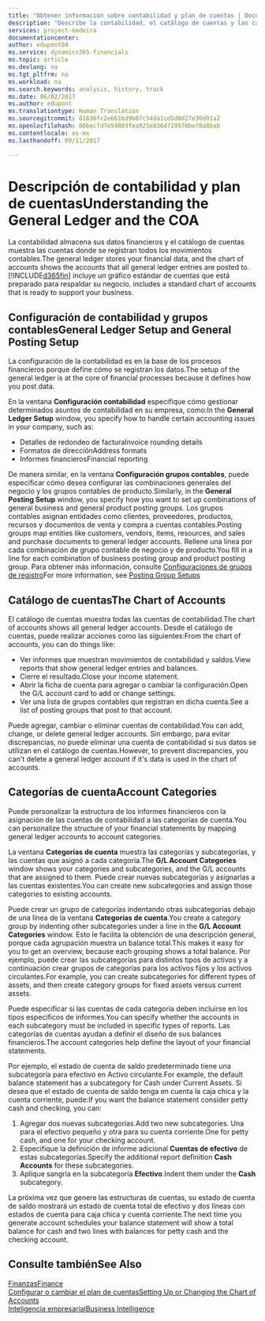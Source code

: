 ```yaml
---
title: "Obtener información sobre contabilidad y plan de cuentas | Documentos de Microsoft"
description: "Describe la contabilidad, el catálogo de cuentas y las categorías de cuenta."
services: project-madeira
documentationcenter: 
author: edupont04
ms.service: dynamics365-financials
ms.topic: article
ms.devlang: na
ms.tgt_pltfrm: na
ms.workload: na
ms.search.keywords: analysis, history, track
ms.date: 06/02/2017
ms.author: edupont
ms.translationtype: Human Translation
ms.sourcegitcommit: 81636fc2e661bd9b07c54da1cd5d0d27e30d01a2
ms.openlocfilehash: 06becfd7e54803fea925e8364719576bef0a8bab
ms.contentlocale: es-mx
ms.lasthandoff: 09/11/2017

---
```

# <a name="understanding-the-general-ledger-and-the-coa"></a><span data-ttu-id="1a9ae-103">Descripción de contabilidad y plan de cuentas</span><span class="sxs-lookup"><span data-stu-id="1a9ae-103">Understanding the General Ledger and the COA</span></span>
<span data-ttu-id="1a9ae-104">La contabilidad almacena sus datos financieros y el catálogo de cuentas muestra las cuentas donde se registran todos los movimientos contables.</span><span class="sxs-lookup"><span data-stu-id="1a9ae-104">The general ledger stores your financial data, and the chart of accounts shows the accounts that all general ledger entries are posted to.</span></span> [!INCLUDE[d365fin](includes/d365fin_md.md)]<span data-ttu-id="1a9ae-105"> incluye un gráfico estándar de cuentas que está preparado para respaldar su negocio.</span><span class="sxs-lookup"><span data-stu-id="1a9ae-105"> includes a standard chart of accounts that is ready to support your business.</span></span>

## <a name="general-ledger-setup-and-general-posting-setup"></a><span data-ttu-id="1a9ae-106">Configuración de contabilidad y grupos contables</span><span class="sxs-lookup"><span data-stu-id="1a9ae-106">General Ledger Setup and General Posting Setup</span></span>
<span data-ttu-id="1a9ae-107">La configuración de la contabilidad es en la base de los procesos financieros porque define cómo se registran los datos.</span><span class="sxs-lookup"><span data-stu-id="1a9ae-107">The setup of the general ledger is at the core of financial processes because it defines how you post data.</span></span>  

<span data-ttu-id="1a9ae-108">En la ventana **Configuración contabilidad** especifique cómo gestionar determinados asuntos de contabilidad en su empresa, como:</span><span class="sxs-lookup"><span data-stu-id="1a9ae-108">In the **General Ledger Setup** window, you specify how to handle certain accounting issues in your company, such as:</span></span>  

* <span data-ttu-id="1a9ae-109">Detalles de redondeo de factura</span><span class="sxs-lookup"><span data-stu-id="1a9ae-109">Invoice rounding details</span></span>  
* <span data-ttu-id="1a9ae-110">Formatos de dirección</span><span class="sxs-lookup"><span data-stu-id="1a9ae-110">Address formats</span></span>  
* <span data-ttu-id="1a9ae-111">Informes financieros</span><span class="sxs-lookup"><span data-stu-id="1a9ae-111">Financial reporting</span></span>  

<span data-ttu-id="1a9ae-112">De manera similar, en la ventana **Configuración grupos contables**, puede especificar cómo desea configurar las combinaciones generales del negocio y los grupos contables de producto.</span><span class="sxs-lookup"><span data-stu-id="1a9ae-112">Similarly, in the **General Posting Setup** window, you specify how you want to set up combinations of general business and general product posting groups.</span></span> <span data-ttu-id="1a9ae-113">Los grupos contables asignan entidades como clientes, proveedores, productos, recursos y documentos de venta y compra a cuentas contables.</span><span class="sxs-lookup"><span data-stu-id="1a9ae-113">Posting groups map entities like customers, vendors, items, resources, and sales and purchase documents to general ledger accounts.</span></span> <span data-ttu-id="1a9ae-114">Rellene una línea por cada combinación de grupo contable de negocio y de producto.</span><span class="sxs-lookup"><span data-stu-id="1a9ae-114">You fill in a line for each combination of business posting group and product posting group.</span></span> <span data-ttu-id="1a9ae-115">Para obtener más información, consulte [Configuraciones de grupos de registro](finance-posting-groups.md)</span><span class="sxs-lookup"><span data-stu-id="1a9ae-115">For more information, see [Posting Group Setups](finance-posting-groups.md)</span></span>  

## <a name="the-chart-of-accounts"></a><span data-ttu-id="1a9ae-116">Catálogo de cuentas</span><span class="sxs-lookup"><span data-stu-id="1a9ae-116">The Chart of Accounts</span></span>
<span data-ttu-id="1a9ae-117">El catálogo de cuentas muestra todas las cuentas de contabilidad.</span><span class="sxs-lookup"><span data-stu-id="1a9ae-117">The chart of accounts shows all general ledger accounts.</span></span> <span data-ttu-id="1a9ae-118">Desde el catálogo de cuentas, puede realizar acciones como las siguientes:</span><span class="sxs-lookup"><span data-stu-id="1a9ae-118">From the chart of accounts, you can do things like:</span></span>  

* <span data-ttu-id="1a9ae-119">Ver informes que muestran movimientos de contabilidad y saldos.</span><span class="sxs-lookup"><span data-stu-id="1a9ae-119">View reports that show general ledger entries and balances.</span></span>  
* <span data-ttu-id="1a9ae-120">Cierre el resultado.</span><span class="sxs-lookup"><span data-stu-id="1a9ae-120">Close your income statement.</span></span>  
* <span data-ttu-id="1a9ae-121">Abrir la ficha de cuenta para agregar o cambiar la configuración.</span><span class="sxs-lookup"><span data-stu-id="1a9ae-121">Open the G/L account card to add or change settings.</span></span>  
* <span data-ttu-id="1a9ae-122">Ver una lista de grupos contables que registran en dicha cuenta.</span><span class="sxs-lookup"><span data-stu-id="1a9ae-122">See a list of posting groups that post to that account.</span></span>  

<span data-ttu-id="1a9ae-123">Puede agregar, cambiar o eliminar cuentas de contabilidad.</span><span class="sxs-lookup"><span data-stu-id="1a9ae-123">You can add, change, or delete general ledger accounts.</span></span> <span data-ttu-id="1a9ae-124">Sin embargo, para evitar discrepancias, no puede eliminar una cuenta de contabilidad si sus datos se utilizan en el catálogo de cuentas.</span><span class="sxs-lookup"><span data-stu-id="1a9ae-124">However, to prevent discrepancies, you can't delete a general ledger account if it's data is used in the chart of accounts.</span></span>  

## <a name="account-categories"></a><span data-ttu-id="1a9ae-125">Categorías de cuenta</span><span class="sxs-lookup"><span data-stu-id="1a9ae-125">Account Categories</span></span>
<span data-ttu-id="1a9ae-126">Puede personalizar la estructura de los informes financieros con la asignación de las cuentas de contabilidad a las categorías de cuenta.</span><span class="sxs-lookup"><span data-stu-id="1a9ae-126">You can personalize the structure of your financial statements by mapping general ledger accounts to account categories.</span></span>  

<span data-ttu-id="1a9ae-127">La ventana **Categorías de cuenta** muestra las categorías y subcategorías, y las cuentas que asignó a cada categoría.</span><span class="sxs-lookup"><span data-stu-id="1a9ae-127">The **G/L Account Categories** window shows your categories and subcategories, and the G/L accounts that are assigned to them.</span></span> <span data-ttu-id="1a9ae-128">Puede crear nuevas subcategorías y asignarlas a las cuentas existentes.</span><span class="sxs-lookup"><span data-stu-id="1a9ae-128">You can create new subcategories and assign those categories to existing accounts.</span></span>  

<span data-ttu-id="1a9ae-129">Puede crear un grupo de categorías indentando otras subcategorías debajo de una línea de la ventana **Categorías de cuenta**.</span><span class="sxs-lookup"><span data-stu-id="1a9ae-129">You create a category group by indenting other subcategories under a line in the **G/L Account Categories** window.</span></span> <span data-ttu-id="1a9ae-130">Esto le facilita la obtención de una descripción general, porque cada agrupación muestra un balance total.</span><span class="sxs-lookup"><span data-stu-id="1a9ae-130">This makes it easy for you to get an overview, because each grouping shows a total balance.</span></span> <span data-ttu-id="1a9ae-131">Por ejemplo, puede crear las subcategorías para distintos tipos de activos y a continuación crear grupos de categorías para los activos fijos y los activos circulantes.</span><span class="sxs-lookup"><span data-stu-id="1a9ae-131">For example, you can create subcategories for different types of assets, and then create category groups for fixed assets versus current assets.</span></span>  

<span data-ttu-id="1a9ae-132">Puede especificar si las cuentas de cada categoría deben incluirse en los tipos específicos de informes.</span><span class="sxs-lookup"><span data-stu-id="1a9ae-132">You can specify whether the accounts in each subcategory must be included in specific types of reports.</span></span> <span data-ttu-id="1a9ae-133">Las categorías de cuentas ayudan a definir el diseño de sus balances financieros.</span><span class="sxs-lookup"><span data-stu-id="1a9ae-133">The account categories help define the layout of your financial statements.</span></span>  

<span data-ttu-id="1a9ae-134">Por ejemplo, el estado de cuenta de saldo predeterminado tiene una subcategoría para efectivo en Activo circulante.</span><span class="sxs-lookup"><span data-stu-id="1a9ae-134">For example, the default balance statement has a subcategory for Cash under Current Assets.</span></span> <span data-ttu-id="1a9ae-135">Si desea que el estado de cuenta de saldo tenga en cuenta la caja chica y la cuenta corriente, puede:</span><span class="sxs-lookup"><span data-stu-id="1a9ae-135">If you want the balance statement consider petty cash and checking, you can:</span></span>  

1. <span data-ttu-id="1a9ae-136">Agregar dos nuevas subcategorías.</span><span class="sxs-lookup"><span data-stu-id="1a9ae-136">Add two new subcategories.</span></span> <span data-ttu-id="1a9ae-137">Una para el efectivo pequeño y otra para su cuenta corriente.</span><span class="sxs-lookup"><span data-stu-id="1a9ae-137">One for petty cash, and one for your checking account.</span></span>  
2. <span data-ttu-id="1a9ae-138">Especifique la definición de informe adicional **Cuentas de efectivo** de estas subcategorías.</span><span class="sxs-lookup"><span data-stu-id="1a9ae-138">Specify the additional report definition **Cash Accounts** for these subcategories.</span></span>  
3. <span data-ttu-id="1a9ae-139">Aplique sangría en la subcategoría **Efectivo**.</span><span class="sxs-lookup"><span data-stu-id="1a9ae-139">Indent them under the **Cash** subcategory.</span></span>  

<span data-ttu-id="1a9ae-140">La próxima vez que genere las estructuras de cuentas, su estado de cuenta de saldo mostrará un estado de cuenta total de efectivo y dos líneas con estados de cuenta para caja chica y cuenta corriente.</span><span class="sxs-lookup"><span data-stu-id="1a9ae-140">The next time you generate account schedules your balance statement will show a total balance for cash and two lines with balances for petty cash and the checking account.</span></span>  

## <a name="see-also"></a><span data-ttu-id="1a9ae-141">Consulte también</span><span class="sxs-lookup"><span data-stu-id="1a9ae-141">See Also</span></span>
[<span data-ttu-id="1a9ae-142">Finanzas</span><span class="sxs-lookup"><span data-stu-id="1a9ae-142">Finance</span></span>](finance.md)  
[<span data-ttu-id="1a9ae-143">Configurar o cambiar el plan de cuentas</span><span class="sxs-lookup"><span data-stu-id="1a9ae-143">Setting Up or Changing the Chart of Accounts</span></span>](finance-setup-chart-accounts.md)  
[<span data-ttu-id="1a9ae-144">Inteligencia empresarial</span><span class="sxs-lookup"><span data-stu-id="1a9ae-144">Business Intelligence</span></span>](bi.md)  

